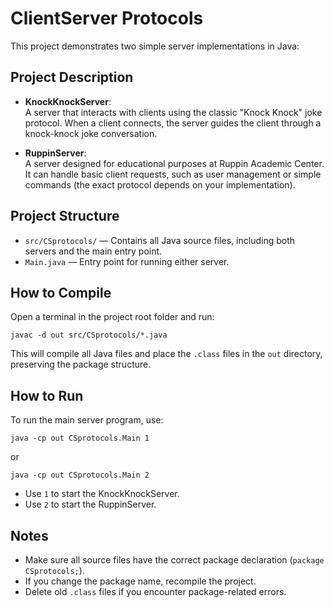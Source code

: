 # ClientServer Protocols

This project demonstrates two simple server implementations in Java:

## Project Description

- **KnockKnockServer**:  
  A server that interacts with clients using the classic "Knock Knock" joke protocol. When a client connects, the server guides the client through a knock-knock joke conversation.

- **RuppinServer**:  
  A server designed for educational purposes at Ruppin Academic Center. It can handle basic client requests, such as user management or simple commands (the exact protocol depends on your implementation).

## Project Structure

- `src/CSprotocols/` — Contains all Java source files, including both servers and the main entry point.
- `Main.java` — Entry point for running either server.

## How to Compile

Open a terminal in the project root folder and run:

```
javac -d out src/CSprotocols/*.java
```

This will compile all Java files and place the `.class` files in the `out` directory, preserving the package structure.

## How to Run

To run the main server program, use:

```
java -cp out CSprotocols.Main 1
```
or
```
java -cp out CSprotocols.Main 2
```

- Use `1` to start the KnockKnockServer.
- Use `2` to start the RuppinServer.

## Notes

- Make sure all source files have the correct package declaration (`package CSprotocols;`).
- If you change the package name, recompile the project.
- Delete old `.class` files if you encounter package-related errors.